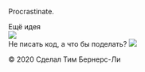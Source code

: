 <!DOCTYPE html>
<html lang="ru">
<head>
  <meta charset="UTF-8">
  <meta name="viewport" content="width=device-width, initial-scale=1.0">
  <meta http-equiv="X-UA-Compatible" content="ie=edge">
  <title>Procrastinate.</title>
  <link rel="stylesheet" href="style.css">
  <link rel="icon" type="image" href="https://code.s3.yandex.net/web-code/js-favicon.ico">

  <script>

    var user_name = "Nicolay";
    var user_email = "dino@ya.ru";
    
    amo_social_button.setMeta({

      bot_params: {
        username: user_name,
        useremail: user_email
}

});



  </script>
</head>
<body>

 <script>!function(a,m,o,c,r,m){a[o+c]=a[o+c]||{setMeta:function(p){this.params=(this.params||[]).concat([p])}},a[o+r]=a[o+r]||function(f){a[o+r].f=(a[o+r].f||[]).concat([f])},a[o+r]({id:"808093",hash:"7d0988ab1261dd79d05018f02092cca5",locale:"ru"})}(window,0,"amo_forms_","params","load");</script><script id="amoforms_script_808093" async="async" charset="utf-8" src="https://forms.amocrm.ru/forms/assets/js/amoforms.js?1626269966"></script>



 <div class="header">
    <p class="logo">Procrastinate.</p>
    <div class="button">Ещё идея</div>
  </div>

  <img class="image" src="https://code.s3.yandex.net/web-code/procrastinate/9.png">

  <div class="advice">
    <span>Не писать код, а</span>
    <span class="phrase">что бы поделать?</span>
    <img class="cursor" src="https://code.s3.yandex.net/web-code/cursor.gif">
  </div>

  <p class="footer">© 2020 Сделал Тим Бернерс-Ли</p>

  <script src="script.js"></script>


<script>!function(a,m,o,c,r,m){a[o+c]=a[o+c]||{setMeta:function(p){this.params=(this.params||[]).concat([p])}},a[o+r]=a[o+r]||function(f){a[o+r].f=(a[o+r].f||[]).concat([f])},a[o+r]({id:"808096",hash:"858d69579c3bf2724c4dc793fb8553b0",locale:"ru"})}(window,0,"amo_forms_","params","load");</script><script id="amoforms_script_808096" async="async" charset="utf-8" src="https://forms.amocrm.ru/forms/assets/js/amoforms.js?1626270037"></script>


</body>
</html>

<script>

<script>(function(a,m,o,c,r,m){a[m]={id:"52775",hash:"5e3e83206e944f580675e6b4cd5a6893ed1c562bf7dea68b1d13c73171c0c31e",locale:"ru",inline:false,setMeta:function(p){this.params=(this.params||[]).concat([p])}};a[o]=a[o]||function(){(a[o].q=a[o].q||[]).push(arguments)};var d=a.document,s=d.createElement('script');s.async=true;s.id=m+'_script';s.src='https://gso.amocrm.ru/js/button.js?1629740903';d.head&&d.head.appendChild(s)}(window,0,'amoSocialButton',0,0,'amo_social_button'));</script>

</script>
